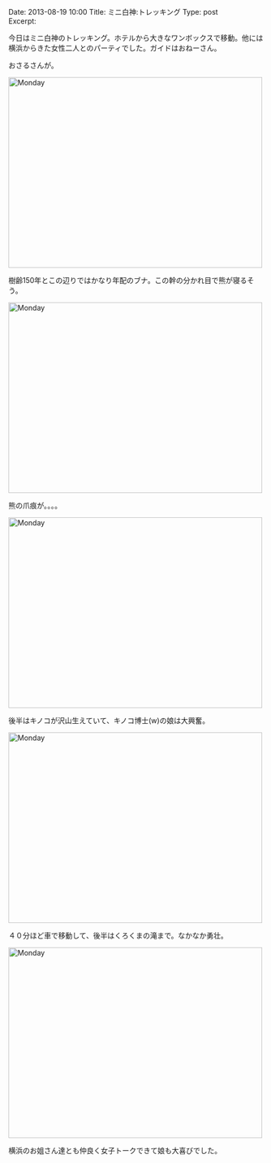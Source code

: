 Date: 2013-08-19 10:00 
Title: ミニ白神:トレッキング
Type: post  
Excerpt:   


今日はミニ白神のトレッキング。ホテルから大きなワンボックスで移動。他には横浜からきた女性二人とのパーティでした。ガイドはおねーさん。

おさるさんが。

<a href="http://www.flickr.com/photos/hdknr/9565901115/" title="Monday by hidelafoglia, on Flickr"><img src="https://farm6.staticflickr.com/5460/9565901115_1cf5767c2a.jpg" width="500" height="375" alt="Monday"></a>

樹齢150年とこの辺りではかなり年配のブナ。この幹の分かれ目で熊が寝るそう。

<a href="http://www.flickr.com/photos/hdknr/9565911665/" title="Monday by hidelafoglia, on Flickr"><img src="https://farm6.staticflickr.com/5489/9565911665_1357341d65.jpg" width="500" height="375" alt="Monday"></a>

熊の爪痕が。。。。

<a href="http://www.flickr.com/photos/hdknr/9565911171/" title="Monday by hidelafoglia, on Flickr"><img src="https://farm4.staticflickr.com/3736/9565911171_1b054692f2.jpg" width="500" height="375" alt="Monday"></a>

後半はキノコが沢山生えていて、キノコ博士(w)の娘は大興奮。

<a href="http://www.flickr.com/photos/hdknr/9565919463/" title="Monday by hidelafoglia, on Flickr"><img src="https://farm6.staticflickr.com/5333/9565919463_eaf9994ba6.jpg" width="500" height="375" alt="Monday"></a>

４０分ほど車で移動して、後半はくろくまの滝まで。なかなか勇壮。

<a href="http://www.flickr.com/photos/hdknr/9568729068/" title="Monday by hidelafoglia, on Flickr"><img src="https://farm8.staticflickr.com/7338/9568729068_3340805f84.jpg" width="500" height="375" alt="Monday"></a>

横浜のお姐さん達とも仲良く女子トークできて娘も大喜びでした。
